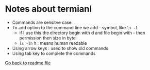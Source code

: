 # Notes about termianl

- Commands are sensitve case
- To add option to the command line we add - symbol, like `ls -l`
  - if I use this the directory begin with d and file begin with - then permission then size in byte
  - `ls -lh` h : means human readable
- Using arrow keys : used to show old commands
- Using tab key to complete the commands

[Go back to readme file](readme.md)